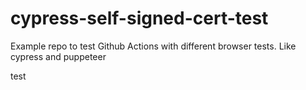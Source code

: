 # cypress-self-signed-cert-test

Example repo to test Github Actions with different browser tests. Like cypress and puppeteer

test